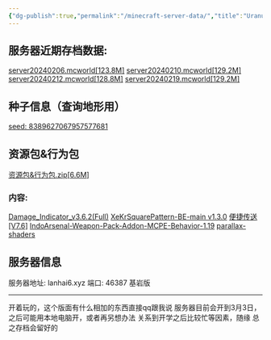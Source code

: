 ```yaml
---
{"dg-publish":true,"permalink":"/minecraft-server-data/","title":"Uranuser's Minecraft-Server | OwO"}
---
```



## 服务器近期存档数据:
[server20240206.mcworld[123.8M]](https://sakuradrive.com/f/Qn7rXUL/server20240206.mcworld)
[server20240210.mcworld[129.2M]](https://sakuradrive.com/f/8oG6Nik/server20240210.mcworld)
[server20240212.mcworld[128.8M]](https://sakuradrive.com/f/M5p5qsx/server20240212.mcworld)
[server20240219.mcworld[129.2M]](https://cowtransfer.com/s/9511c911fd7f47)
## 种子信息（查询地形用）
[seed: 8389627067957577681](https://www.chunkbase.com/apps/seed-map#-8389627067957577681)
## 资源包&行为包
[资源包&行为包.zip[6.6M]](https://sakuradrive.com/f/yqVOehP/%E8%B5%84%E6%BA%90%E5%8C%85+%E8%A1%8C%E4%B8%BA%E5%8C%85.zip)
### 内容:
[Damage_Indicator_v3.6.2(Full)](https://mcpedl.com/damage-indicator-addon/)
[XeKrSquarePattern-BE-main v1.3.0]([github.com/OEOTYAN/XeKrSquarePattern-BE](https://github.com/OEOTYAN/XeKrSquarePattern-BE))
[便捷传送[V7.6]](https://klpbbs.com/forum.php?mod=viewthread&tid=115217&extra=&highlight=%E5%B0%8F%E5%9C%B0%E5%9B%BE&page=1)
[IndoArsenal-Weapon-Pack-Addon-MCPE-Behavior-1.19](https://www.9minecraft.net/indoarsenal-weapon-pack-addon-mcpe/)
[parallax-shaders](https://mcpedl.org/parallax-shaders-minecraft-pe/)

## 服务器信息
服务器地址: lanhai6.xyz
端口: 46387
基岩版

---
开着玩的，这个版面有什么相加的东西直接qq跟我说
服务器目前会开到3月3日，之后可能用本地电脑开，或者再另想办法
关系到开学之后比较忙等因素，随缘
总之存档会留好的